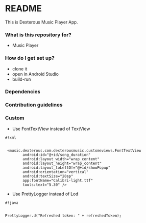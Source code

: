 # README #

This is Dexterous Music Player App.

### What is this repository for? ###

* Music Player

### How do I get set up? ###

* clone it
* open in Android Studio
* build-run

### Dependencies ###


### Contribution guidelines ###


### Custom ###

* Use FontTextView instead of TextView

```
#!xml


 <music.dexterous.com.dexterousmusic.customeviews.FontTextView
        android:id="@+id/song_duration"
        android:layout_width="wrap_content"
        android:layout_height="wrap_content"
        android:layout_toLeftOf="@+id/showPopup"
        android:orientation="vertical"
        android:textSize="20sp"
        app:fontName="Calibri-light.ttf"
        tools:text="5.30" />
```


* Use PrettyLogger instead of Lod

```
#!java


PrettyLogger.d("Refreshed token: " + refreshedToken);
```